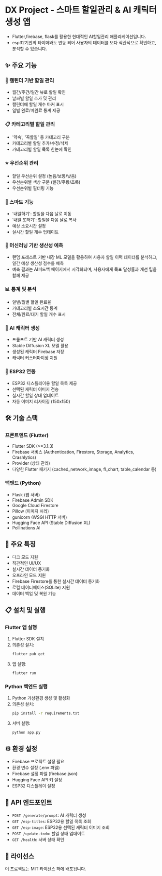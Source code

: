 # DX Project - 스마트 할일관리 & AI 캐릭터 생성 앱

- Flutter,firebase, flask를 활용한 현대적인 AI할일관리 애플리케이션입니다.
- esp32기반의 타이머와도 연동 되어 사용자의 데이터를 보다 직관적으로 확인하고, 분석할 수 있습니다.

## ✨ 주요 기능

### 📅 캘린더 기반 할일 관리
- 월간/주간/일간 뷰로 할일 확인
- 날짜별 할일 추가 및 관리
- 캘린더에 할일 개수 마커 표시
- 일별 완료/미완료 통계 제공

### 📋 카테고리별 할일 관리
- '약속', '꼭할일' 등 카테고리 구분
- 카테고리별 할일 추가/수정/삭제
- 카테고리별 할일 목록 한눈에 확인

### ⭐ 우선순위 관리
- 할일 우선순위 설정 (높음/보통/낮음)
- 우선순위별 색상 구분 (빨강/주황/초록)
- 우선순위별 필터링 기능

### 🔄 스마트 기능
- '내일하기': 할일을 다음 날로 이동
- '내일 또하기': 할일을 다음 날로 복사
- 예상 소요시간 설정
- 실시간 할일 개수 업데이트

### 🧠 머신러닝 기반 생산성 예측
- 랜덤 포레스트 기반 내장 ML 모델을 활용하여 사용자 할일 이력 데이터를 분석하고, 일간 예상 생산성 점수를 예측
- 예측 결과는 AI피드백 페이지에서 시각화되며, 사용자에게 목표 달성률과 개선 팁을 함께 제공

### 📊 통계 및 분석
- 일별/월별 할일 완료율
- 카테고리별 소요시간 통계
- 전체/완료/대기 할일 개수 표시

### 🤖 AI 캐릭터 생성
- 프롬프트 기반 AI 캐릭터 생성
- Stable Diffusion XL 모델 활용
- 생성된 캐릭터 Firebase 저장
- 캐릭터 커스터마이징 지원

### 🔌 ESP32 연동
- ESP32 디스플레이용 할일 목록 제공
- 선택된 캐릭터 이미지 전송
- 실시간 할일 상태 업데이트
- 자동 이미지 리사이징 (150x150)

## 🛠 기술 스택

### 프론트엔드 (Flutter)
- Flutter SDK (>=3.1.3)
- Firebase 서비스 (Authentication, Firestore, Storage, Analytics, Crashlytics)
- Provider (상태 관리)
- 다양한 Flutter 패키지 (cached_network_image, fl_chart, table_calendar 등)

### 백엔드 (Python)
- Flask (웹 서버)
- Firebase Admin SDK
- Google Cloud Firestore
- Pillow (이미지 처리)
- gunicorn (WSGI HTTP 서버)
- Hugging Face API (Stable Diffusion XL)
- Pollinations AI

## 📱 주요 특징
- 다크 모드 지원
- 직관적인 UI/UX
- 실시간 데이터 동기화
- 오프라인 모드 지원
- Firebase Firestore를 통한 실시간 데이터 동기화
- 로컬 데이터베이스(SQLite) 지원
- 데이터 백업 및 복원 기능

## 📋 설치 및 실행

### Flutter 앱 실행
1. Flutter SDK 설치
2. 의존성 설치:
   ```bash
   flutter pub get
   ```
3. 앱 실행:
   ```bash
   flutter run
   ```

### Python 백엔드 실행
1. Python 가상환경 생성 및 활성화
2. 의존성 설치:
   ```bash
   pip install -r requirements.txt
   ```
3. 서버 실행:
   ```bash
   python app.py
   ```

## ⚙️ 환경 설정
- Firebase 프로젝트 설정 필요
- 환경 변수 설정 (.env 파일)
- Firebase 설정 파일 (firebase.json)
- Hugging Face API 키 설정
- ESP32 디스플레이 설정

## 🔌 API 엔드포인트
- `POST /generate/prompt`: AI 캐릭터 생성
- `GET /esp-titles`: ESP32용 할일 목록 조회
- `GET /esp-image`: ESP32용 선택된 캐릭터 이미지 조회
- `POST /update-todo`: 할일 상태 업데이트
- `GET /health`: 서버 상태 확인

## 📝 라이선스
이 프로젝트는 MIT 라이선스 하에 배포됩니다. 

